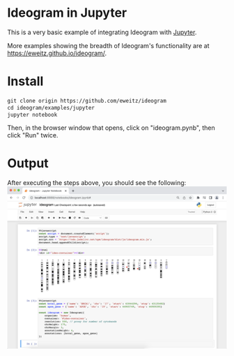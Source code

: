# Ideogram in Jupyter

This is a very basic example of integrating Ideogram with [Jupyter](https://jupyter.org/).

More examples showing the breadth of Ideogram's functionality are at https://eweitz.github.io/ideogram/.

# Install
```
git clone origin https://github.com/eweitz/ideogram
cd ideogram/examples/jupyter
jupyter notebook
```

Then, in the browser window that opens, click on "ideogram.pynb", then click "Run" twice.

# Output
After executing the steps above, you should see the following:
![Ideogram in Jupyter screenshot](https://raw.githubusercontent.com/eweitz/ideogram/master/examples/jupyter/ideogram_jupyter_example.png)
